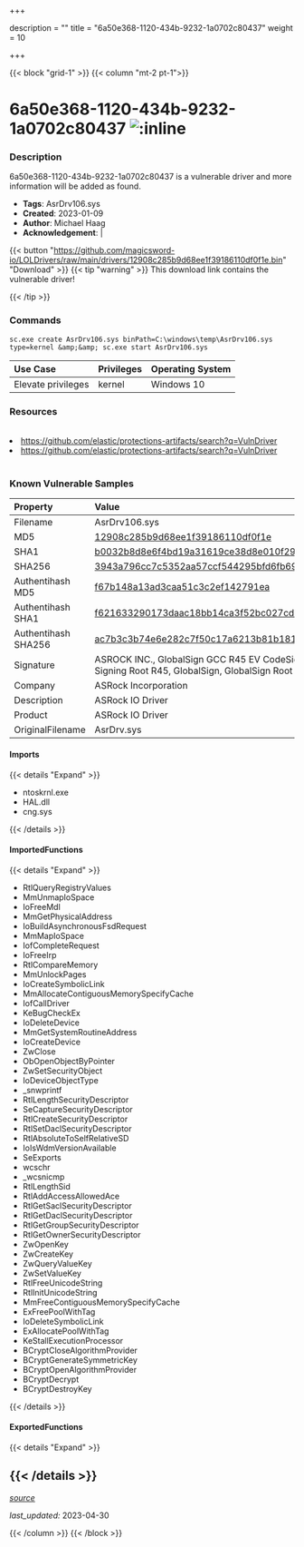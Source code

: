 +++

description = ""
title = "6a50e368-1120-434b-9232-1a0702c80437"
weight = 10

+++


{{< block "grid-1" >}}
{{< column "mt-2 pt-1">}}


# 6a50e368-1120-434b-9232-1a0702c80437 ![:inline](/images/twitter_verified.png) 


### Description

6a50e368-1120-434b-9232-1a0702c80437 is a vulnerable driver and more information will be added as found.
- **Tags**: AsrDrv106.sys
- **Created**: 2023-01-09
- **Author**: Michael Haag
- **Acknowledgement**:  | [](https://twitter.com/)

{{< button "https://github.com/magicsword-io/LOLDrivers/raw/main/drivers/12908c285b9d68ee1f39186110df0f1e.bin" "Download" >}}
{{< tip "warning" >}}
This download link contains the vulnerable driver!

{{< /tip >}}

### Commands

```
sc.exe create AsrDrv106.sys binPath=C:\windows\temp\AsrDrv106.sys type=kernel &amp;&amp; sc.exe start AsrDrv106.sys
```

| Use Case | Privileges | Operating System | 
|:---- | ---- | ---- |
| Elevate privileges | kernel | Windows 10 |

### Resources
<br>
<li><a href=" https://github.com/elastic/protections-artifacts/search?q=VulnDriver"> https://github.com/elastic/protections-artifacts/search?q=VulnDriver</a></li>
<li><a href="https://github.com/elastic/protections-artifacts/search?q=VulnDriver">https://github.com/elastic/protections-artifacts/search?q=VulnDriver</a></li>
<br>

### Known Vulnerable Samples

| Property           | Value |
|:-------------------|:------|
| Filename           | AsrDrv106.sys |
| MD5                | [12908c285b9d68ee1f39186110df0f1e](https://www.virustotal.com/gui/file/12908c285b9d68ee1f39186110df0f1e) |
| SHA1               | [b0032b8d8e6f4bd19a31619ce38d8e010f29a816](https://www.virustotal.com/gui/file/b0032b8d8e6f4bd19a31619ce38d8e010f29a816) |
| SHA256             | [3943a796cc7c5352aa57ccf544295bfd6fb69aae147bc8235a00202dc6ed6838](https://www.virustotal.com/gui/file/3943a796cc7c5352aa57ccf544295bfd6fb69aae147bc8235a00202dc6ed6838) |
| Authentihash MD5   | [f67b148a13ad3caa51c3c2ef142791ea](https://www.virustotal.com/gui/search/authentihash%253Af67b148a13ad3caa51c3c2ef142791ea) |
| Authentihash SHA1  | [f621633290173daac18bb14ca3f52bc027cd2721](https://www.virustotal.com/gui/search/authentihash%253Af621633290173daac18bb14ca3f52bc027cd2721) |
| Authentihash SHA256| [ac7b3c3b74e6e282c7f50c17a6213b81b181f779cd7c0c78e3cb426c427a98db](https://www.virustotal.com/gui/search/authentihash%253Aac7b3c3b74e6e282c7f50c17a6213b81b181f779cd7c0c78e3cb426c427a98db) |
| Signature         | ASROCK INC., GlobalSign GCC R45 EV CodeSigning CA 2020, GlobalSign Code Signing Root R45, GlobalSign, GlobalSign Root CA - R1   |
| Company           | ASRock Incorporation |
| Description       | ASRock IO Driver |
| Product           | ASRock IO Driver |
| OriginalFilename  | AsrDrv.sys |


#### Imports
{{< details "Expand" >}}
* ntoskrnl.exe
* HAL.dll
* cng.sys

{{< /details >}}
#### ImportedFunctions
{{< details "Expand" >}}
* RtlQueryRegistryValues
* MmUnmapIoSpace
* IoFreeMdl
* MmGetPhysicalAddress
* IoBuildAsynchronousFsdRequest
* MmMapIoSpace
* IofCompleteRequest
* IoFreeIrp
* RtlCompareMemory
* MmUnlockPages
* IoCreateSymbolicLink
* MmAllocateContiguousMemorySpecifyCache
* IofCallDriver
* KeBugCheckEx
* IoDeleteDevice
* MmGetSystemRoutineAddress
* IoCreateDevice
* ZwClose
* ObOpenObjectByPointer
* ZwSetSecurityObject
* IoDeviceObjectType
* _snwprintf
* RtlLengthSecurityDescriptor
* SeCaptureSecurityDescriptor
* RtlCreateSecurityDescriptor
* RtlSetDaclSecurityDescriptor
* RtlAbsoluteToSelfRelativeSD
* IoIsWdmVersionAvailable
* SeExports
* wcschr
* _wcsnicmp
* RtlLengthSid
* RtlAddAccessAllowedAce
* RtlGetSaclSecurityDescriptor
* RtlGetDaclSecurityDescriptor
* RtlGetGroupSecurityDescriptor
* RtlGetOwnerSecurityDescriptor
* ZwOpenKey
* ZwCreateKey
* ZwQueryValueKey
* ZwSetValueKey
* RtlFreeUnicodeString
* RtlInitUnicodeString
* MmFreeContiguousMemorySpecifyCache
* ExFreePoolWithTag
* IoDeleteSymbolicLink
* ExAllocatePoolWithTag
* KeStallExecutionProcessor
* BCryptCloseAlgorithmProvider
* BCryptGenerateSymmetricKey
* BCryptOpenAlgorithmProvider
* BCryptDecrypt
* BCryptDestroyKey

{{< /details >}}
#### ExportedFunctions
{{< details "Expand" >}}

{{< /details >}}
-----



[*source*](https://github.com/magicsword-io/LOLDrivers/tree/main/yaml/6a50e368-1120-434b-9232-1a0702c80437.yaml)

*last_updated:* 2023-04-30








{{< /column >}}
{{< /block >}}
